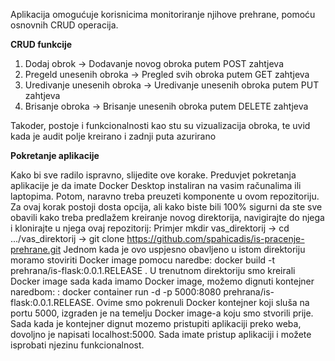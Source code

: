 Aplikacija omogućuje korisnicima monitoriranje njihove prehrane, pomoću osnovnih CRUD operacija.

**CRUD funkcije**

1. Dodaj obrok -> Dodavanje novog obroka putem POST zahtjeva
2. Pregeld unesenih obroka -> Pregled svih obroka putem GET zahtjeva
3. Uredivanje unesenih obroka -> Uredivanje unesenih obroka putem PUT zahtjeva
4. Brisanje obroka -> Brisanje unesenih obroka putem DELETE zahtjeva

Takoder, postoje i funkcionalnosti kao stu su vizualizacija obroka, te uvid kada je audit polje kreirano i zadnji puta azurirano

**Pokretanje aplikacije**

Kako bi sve radilo ispravno, slijedite ove korake. Preduvjet pokretanja aplikacije je da imate Docker Desktop instaliran na vasim računalima ili laptopima. Potom, naravno treba preuzeti komponente u ovom repozitoriju. Za ovaj korak postoji dosta opcija, ali kako biste bili 100% sigurni da ste sve obavili kako treba predlažem kreiranje novog direktorija, navigirajte do njega i klonirajte u njega ovaj repozitorij: Primjer mkdir vas_direktorij -> cd .../vas_direktorij -> git clone https://github.com/spahicadis/is-pracenje-prehrane.git Jednom kada je ovo uspjesno obavljeno u istom direktoriju moramo stoviriti Docker image pomocu naredbe: docker build -t prehrana/is-flask:0.0.1.RELEASE . U trenutnom direktoriju smo kreirali Docker image sada kada imamo Docker image, možemo dignuti kontejner naredbom: : docker container run -d -p 5000:8080 prehrana/is-flask:0.0.1.RELEASE. Ovime smo pokrenuli Docker kontejner koji sluša na portu 5000, izgraden je na temelju Docker image-a koju smo stvorili prije. Sada kada je kontejner dignut mozemo pristupiti aplikaciji preko weba, dovoljno je napisati localhost:5000. Sada imate pristup aplikaciji i možete isprobati njezinu funkcionalnost.
